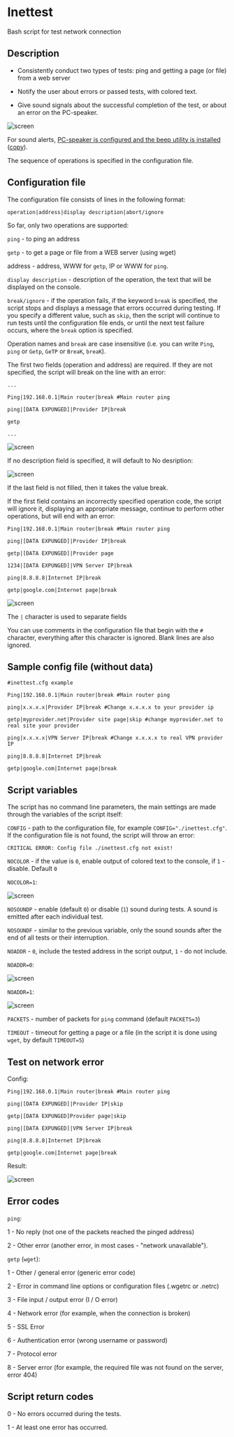 # Inettest
 Bash script for test network connection

## Description

+ Consistently conduct two types of tests: ping and getting a page (or file) from a web server

+ Notify the user about errors or passed tests, with colored text.

+ Give sound signals about the successful completion of the test, or about an error on the PC-speaker.

![screen](https://github.com/tolik-punkoff/Inettest/blob/main/screens/inettest-main.png?raw=true)

For sound alerts, [PC-speaker is configured and the beep utility is installed](https://tolik-punkoff.com/2018/01/14/pc-speaker-v-linux-ili-kak-sdelat-beep-iz-konsoli-vstroennym-dinamikom-pk/) ([copy](https://lj.rossia.org/users/hex_laden/380240.html)).

The sequence of operations is specified in the configuration file.

## Configuration file

The configuration file consists of lines in the following format:

`operation|address|display description|abort/ignore`

So far, only two operations are supported:

`ping` - to ping an address

`getp` - to get a page or file from a WEB server (using wget)

address - address, WWW for `getp`, IP or WWW for `ping`.

`display description` - description of the operation, the text that will be displayed on the console.

`break/ignore` - if the operation fails, if the keyword `break` is specified, the script stops and displays a message that errors occurred during testing. If you specify a different value, such as `skip`, then the script will continue to run tests until the configuration file ends, or until the next test failure occurs, where the `break` option is specified.

Operation names and `break` are case insensitive (i.e. you can write `Ping`, `ping` or `Getp`, `GeTP` or `BreaK`, `breaK`).

The first two fields (operation and address) are required. If they are not specified, the script will break on the line with an error:

`...`

`Ping|192.168.0.1|Main router|break #Main router ping`

`ping|[DATA EXPUNGED]|Provider IP|break`

`getp`

`...`

![screen](https://github.com/tolik-punkoff/Inettest/blob/main/screens/inettest-config-error.png?raw=true)

If no description field is specified, it will default to No desription:

![screen](https://github.com/tolik-punkoff/Inettest/blob/main/screens/inettest-no-desription.png?raw=true)

If the last field is not filled, then it takes the value break.

If the first field contains an incorrectly specified operation code, the script will ignore it, displaying an appropriate message, continue to perform other operations, but will end with an error:

`Ping|192.168.0.1|Main router|break #Main router ping`

`ping|[DATA EXPUNGED]|Provider IP|break`

`getp|[DATA EXPUNGED]|Provider page`

`1234|[DATA EXPUNGED]|VPN Server IP|break`

`ping|8.8.8.8|Internet IP|break`

`getp|google.com|Internet page|break`

![screen](https://github.com/tolik-punkoff/Inettest/blob/main/screens/inettest-unknow-operation.png?raw=true)

The `|` character is used to separate fields

You can use comments in the configuration file that begin with the `#` character, everything after this character is ignored. Blank lines are also ignored.

## Sample config file (without data)

`#inettest.cfg example`

`Ping|192.168.0.1|Main router|break #Main router ping`

`ping|x.x.x.x|Provider IP|break #Change x.x.x.x to your provider ip`

`getp|myprovider.net|Provider site page|skip #change myprovider.net to real site your provider`

`ping|x.x.x.x|VPN Server IP|break #Change x.x.x.x to real VPN provider IP`

`ping|8.8.8.8|Internet IP|break`

`getp|google.com|Internet page|break`

## Script variables

The script has no command line parameters, the main settings are made through the variables of the script itself:

`CONFIG` - path to the configuration file, for example `CONFIG="./inettest.cfg"`. If the configuration file is not found, the script will throw an error:

`CRITICAL ERROR: Config file ./inettest.cfg not exist!`

`NOCOLOR` - if the value is `0`, enable output of colored text to the console, if `1` - disable. Default `0`

`NOCOLOR=1`:

![screen](https://github.com/tolik-punkoff/Inettest/blob/main/screens/inettest-no-color.png?raw=true)

`NOSOUNDP` - enable (default `0`) or disable (`1`) sound during tests. A sound is emitted after each individual test.

`NOSOUNDF` - similar to the previous variable, only the sound sounds after the end of all tests or their interruption.

`NOADDR` - `0`, include the tested address in the script output, `1` - do not include.

`NOADDR=0`:

![screen](https://github.com/tolik-punkoff/Inettest/blob/main/screens/inettest-noaddr-0.png?raw=true)

`NOADDR=1`:

![screen](https://github.com/tolik-punkoff/Inettest/blob/main/screens/inettest-main.png?raw=true)

`PACKETS` - number of packets for `ping` command (default `PACKETS=3`)

`TIMEOUT` - timeout for getting a page or a file (in the script it is done using `wget`, by default `TIMEOUT=5`)

## Test on network error

Config:

`Ping|192.168.0.1|Main router|break #Main router ping`

`ping|[DATA EXPUNGED]|Provider IP|skip`

`getp|[DATA EXPUNGED]Provider page|skip`

`ping|[DATA EXPUNGED]|VPN Server IP|break`

`ping|8.8.8.8|Internet IP|break`

`getp|google.com|Internet page|break`

Result:

![screen](https://github.com/tolik-punkoff/Inettest/blob/main/screens/inettest-network-errors.png?raw=true)

## Error codes

`ping`:

1 - No reply (not one of the packets reached the pinged address)

2 - Other error (another error, in most cases - "network unavailable").

`getp` (`wget`):

1 - Other / general error (generic error code)

2 - Error in command line options or configuration files (.wgetrc or .netrc)

3 - File input / output error (I / O error)

4 - Network error (for example, when the connection is broken)

5 - SSL Error

6 - Authentication error (wrong username or password)

7 - Protocol error

8 - Server error (for example, the required file was not found on the server, error 404)

## Script return codes

0 - No errors occurred during the tests.

1 - At least one error has occurred.